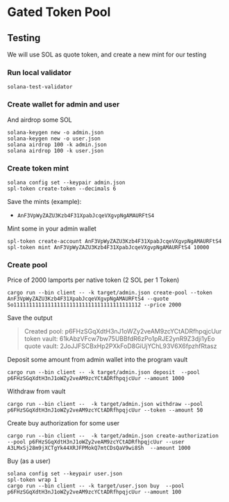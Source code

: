 # Gated Token Pool

## Testing

We will use SOL as quote token, and create a new mint for our testing

### Run local validator

```
solana-test-validator
```

### Create wallet for admin and user

And airdrop some SOL

```
solana-keygen new -o admin.json
solana-keygen new -o user.json
solana airdrop 100 -k admin.json
solana airdrop 100 -k user.json
```

### Create token mint 

```
solana config set --keypair admin.json
spl-token create-token --decimals 6 
```

Save the mints (example): 
- `AnF3VpWyZAZU3Kzb4F31XpabJcqeVXgvpNgAMAURFtS4` 

Mint some in your admin wallet

```
spl-token create-account AnF3VpWyZAZU3Kzb4F31XpabJcqeVXgvpNgAMAURFtS4 
spl-token mint AnF3VpWyZAZU3Kzb4F31XpabJcqeVXgvpNgAMAURFtS4 10000 
```

### Create pool 

Price of 2000 lamports per native token  (2 SOL per 1 Token) 

```
cargo run --bin client -- -k target/admin.json create-pool --token AnF3VpWyZAZU3Kzb4F31XpabJcqeVXgvpNgAMAURFtS4 --quote So11111111111111111111111111111111111111112 --price 2000
```

Save the output
> Created pool: p6FHzSGqXdtH3nJ1oWZy2veAM9zcYCtADRfhpqjcUur
>  token vault: 61kAbzVFcw7bw75UBBfdR6zPo1pRJE2ynR9Z3dji1yEo
>  quote vault: 2JoJJFSCBxHp2PXkFoD8GiUjYChL93V6X6fpzhfRtasz


Deposit some amount from admin wallet into the program vault

```
cargo run --bin client -- -k target/admin.json deposit  --pool p6FHzSGqXdtH3nJ1oWZy2veAM9zcYCtADRfhpqjcUur --amount 1000
```

Withdraw from vault

```
cargo run --bin client --  -k target/admin.json withdraw --pool p6FHzSGqXdtH3nJ1oWZy2veAM9zcYCtADRfhpqjcUur --token --amount 50
```

Create buy authorization for some user

```
cargo run --bin client --  -k target/admin.json create-authorization  --pool p6FHzSGqXdtH3nJ1oWZy2veAM9zcYCtADRfhpqjcUur --user A3LMxSj28m9jXCTgYk44XRJFPMokQ7mtCDsQaV9wi8Sh  --amount 1000
```


Buy (as a user)

```
solana config set --keypair user.json
spl-token wrap 1
cargo run --bin client -- -k target/user.json buy  --pool p6FHzSGqXdtH3nJ1oWZy2veAM9zcYCtADRfhpqjcUur --amount 100
```

